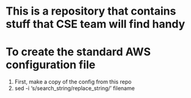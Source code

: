 # This is a repository that contains stuff that CSE team will find handy

# To create the standard AWS configuration file
1. First, make a copy of the config from this repo
2. sed -i ‘s/search_string/replace_string/’ filename